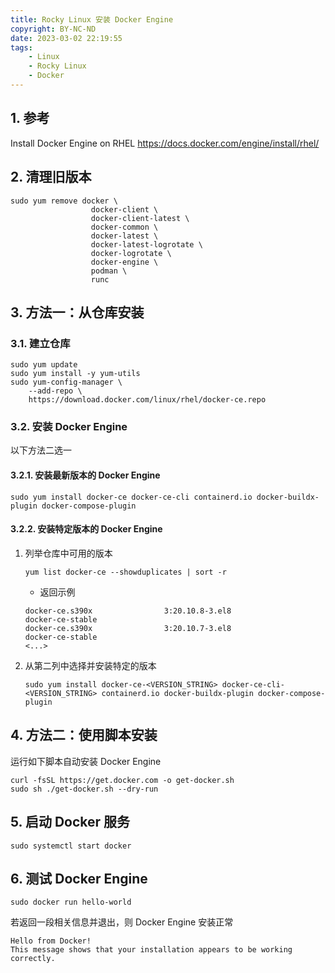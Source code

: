 ```yaml
---
title: Rocky Linux 安装 Docker Engine
copyright: BY-NC-ND
date: 2023-03-02 22:19:55
tags:
    - Linux
    - Rocky Linux
    - Docker
---
```


## 1. 参考

Install Docker Engine on RHEL <https://docs.docker.com/engine/install/rhel/>

## 2. 清理旧版本

```shell
sudo yum remove docker \
                  docker-client \
                  docker-client-latest \
                  docker-common \
                  docker-latest \
                  docker-latest-logrotate \
                  docker-logrotate \
                  docker-engine \
                  podman \
                  runc
```

## 3. 方法一：从仓库安装

### 3.1. 建立仓库

```shell
sudo yum update
sudo yum install -y yum-utils
sudo yum-config-manager \
    --add-repo \
    https://download.docker.com/linux/rhel/docker-ce.repo
```

### 3.2. 安装 Docker Engine

以下方法二选一

#### 3.2.1. 安装最新版本的 Docker Engine

```shell
sudo yum install docker-ce docker-ce-cli containerd.io docker-buildx-plugin docker-compose-plugin
```

#### 3.2.2. 安装特定版本的 Docker Engine

1. 列举仓库中可用的版本

    ```shell
    yum list docker-ce --showduplicates | sort -r
    ```

   - 返回示例

    ```shell
    docker-ce.s390x                3:20.10.8-3.el8                 docker-ce-stable
    docker-ce.s390x                3:20.10.7-3.el8                 docker-ce-stable
    <...>
    ```

1. 从第二列中选择并安装特定的版本

    ```shell
    sudo yum install docker-ce-<VERSION_STRING> docker-ce-cli-<VERSION_STRING> containerd.io docker-buildx-plugin docker-compose-plugin
    ```

## 4. 方法二：使用脚本安装

运行如下脚本自动安装 Docker Engine

```shell
curl -fsSL https://get.docker.com -o get-docker.sh
sudo sh ./get-docker.sh --dry-run
```

## 5. 启动 Docker 服务

```shell
sudo systemctl start docker
```

## 6. 测试 Docker Engine

```shell
sudo docker run hello-world
```

若返回一段相关信息并退出，则 Docker Engine 安装正常

```shell
Hello from Docker!
This message shows that your installation appears to be working correctly.
```

<!--
Copyright © 2023 [cc01cc](https://github.com/cc01cc)

本页面采用 [知识共享署名-非商业性使用 4.0 国际许可协议](http://creativecommons.org/licenses/by-nc/4.0/) 进行许可。

转载请注明原始地址：<https://cc01cc.com/>
-->